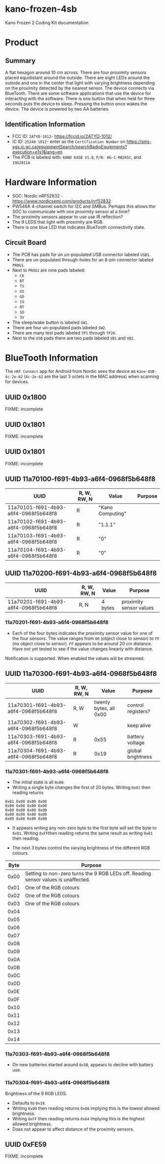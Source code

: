 # kano-frozen-4sb
Kano Frozen 2 Coding Kit documentation

# Product

## Summary

A flat hexagon around 10 cm across.  There are four proximity sensors placed equidistant around the outside.  There are eight LEDs around the outside and one in the center that light with varying brightness depending on the proximity detected by the nearest sensor.  The device connects via BlueTooth.  There are some software applications that use the device for interacting with the software.  There is one button that when held for three seconds puts the device to sleep.  Pressing the button once wakes the device.  The device is powered by two AA batteries.

## Identification Information

* FCC ID: `2ATYD-1012`- https://fccid.io/2ATYD-1012/
* IC ID: `25240-1012`- enter as the `Certification Number` on https://sms-sgs.ic.gc.ca/equipmentSearch/searchRadioEquipments?execution=e1s1&lang=en
* The PCB is labeled with: `KANO K4SB V1.0`, `P/N: HG-C-RB265C`, and `19G2011A`

# Hardware Information

* SOC: Nordic nRF52832 - https://www.nordicsemi.com/products/nrf52832
* PW546A 4-channel switch for I2C and SMBus.  Perhaps this allows the SOC to communicate with one proximity sensor at a time?
* The proximity sensors appear to use use IR reflection?
* The 9 LEDS that light with proximity are RGB.
* There is one blue LED that indicates BlueTooth connectivity state.

## Circuit Board
* The PCB has pads for an un-populated USB connector labeled `USB1`.
* There are un-populated through-holes for an 8-pin connector labeled `PROG1`.
* Next to `PROG1` are nine pads labeled:
  * `CK`
  * `BT`
  * `TS`
  * `US`
  * `GD`
  * `IO`
  * `RT`
  * `SO`
  * `3V`
* The sleep/wake button is labeled `SW1`.
* There are four un-populated pads labeled `SW2`.
* There are many test pads labeled `TP1` through `TP20`.
* Next to the `USB` pads there are two pads labeled `VB1` and `VB2`.

# BlueTooth Information

The `nRF Connect` app for Android from Nordic sees the device as `Kano-4SB-4c-2e-62` (`4c-2e-62` are the last 3 octets in the MAC address) when scanning for devices.

## UUID 0x1800
FIXME: incomplete

## UUID 0x1801
FIXME: incomplete

## UUID 0x1801
FIXME: incomplete

## UUID 11a70100-f691-4b93-a6f4-0968f5b648f8

| UUID                                 | R, W, RW, N | Value            | Purpose                 |
| ------------------------------------ | ----------- | ---------------- | ----------------------- |
| 11a70101-f691-4b93-a6f4-0968f5b648f8 | R           | "Kano Computing" |                         |
| 11a70102-f691-4b93-a6f4-0968f5b648f8 | R           | "1.1.1"          |                         |
| 11a70103-f691-4b93-a6f4-0968f5b648f8 | R           | "0"              |                         |
| 11a70104-f691-4b93-a6f4-0968f5b648f8 | R           | "0"              |                         |

## UUID 11a70200-f691-4b93-a6f4-0968f5b648f8

| UUID                                 | R, W, RW, N | Value   | Purpose                 |
| ------------------------------------ | ----------- | ------- | ----------------------- |
| 11a70201-f691-4b93-a6f4-0968f5b648f8 | R, N        | 4 bytes | proximity sensor values |

### 11a70201-f691-4b93-a6f4-0968f5b648f8

* Each of the four bytes indicates the proximity sensor value for one of the four sensors.  The value ranges from `00` (object close to sensor) to `FF` (no object close to sensor).  `FF` appears to be around 20 cm distance.  Have not yet tested to see if the value changes linearly with distance.

Notification is supported.  When enabled the values will be streamed.

## UUID 11a70300-f691-4b93-a6f4-0968f5b648f8

| UUID                                 | R, W, RW, N | Value                  | Purpose                 |
| ------------------------------------ | ----------- | ---------------------- | ----------------------- |
| 11a70301-f691-4b93-a6f4-0968f5b648f8 | R, W        | twenty bytes, all 0x00 | control registers?      |
| 11a70302-f691-4b93-a6f4-0968f5b648f8 | W           |                        | keep alive              |
| 11a70303-f691-4b93-a6f4-0968f5b648f8 | R           | 0x55                   | battery voltage         |
| 11a70304-f691-4b93-a6f4-0968f5b648f8 | R           | 0x19                   | global brightness       |

### 11a70301-f691-4b93-a6f4-0968f5b648f8

* The initial state is all `0x00`.
* Writing a single byte changes the first of 20 bytes.  Writing `0x01` then reading returns
```
0x01 0x00 0x00 0x00
0x00 0x00 0x00 0x00
0x00 0x00 0x00 0x00
0x00 0x00 0x00 0x00
0x00 0x00 0x00 0x00
```
* It appears writing any non-zero byte to the first byte will set the byte to `0x01`.  Writing `0xFF`then reading returns the same result as writing `0x01` then reading.

* The next 3 bytes control the varying brightness of the different RGB colours.

| Byte | Purpose                                                                             |
| ---- | ----------------------------------------------------------------------------------- |
| 0x00 | Setting to non-zero turns the 9 RGB LEDs off.  Reading sensor values is unaffected. |
| 0x01 | One of the RGB colours                                                              |
| 0x02 | One of the RGB colours                                                              |
| 0x03 | One of the RGB colours                                                              |
| 0x04 |                                                                                     |
| 0x05 |                                                                                     |
| 0x06 |                                                                                     |
| 0x07 |                                                                                     |
| 0x08 |                                                                                     |
| 0x09 |                                                                                     |
| 0x0A |                                                                                     |
| 0x0B |                                                                                     |
| 0x0C |                                                                                     |
| 0x0D |                                                                                     |
| 0x0E |                                                                                     |
| 0x0F |                                                                                     |
| 0x10 |                                                                                     |
| 0x11 |                                                                                     |
| 0x12 |                                                                                     |
| 0x13 |                                                                                     |
| 0x14 |                                                                                     |

### 11a70303-f691-4b93-a6f4-0968f5b648f8

* On new batteries started around `0x5B`, appears to decline with battery use.

### 11a70304-f691-4b93-a6f4-0968f5b648f8

Brightness of the 9 RGB LEDS.

* Defaults to `0x19`.
* Writing `0x00` then reading returns `0x0A` implying this is the lowest allowed brightness.
* Writing `0xFF` then reading returns `0x64` implying this is the highest allowed brightness.
* Does not appear to affect distance of the proximity sensors.

## UUID 0xFE59
FIXME: incomplete

